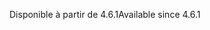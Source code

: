 <span data-ttu-id="3ab62-101">Disponible à partir de 4.6.1</span><span class="sxs-lookup"><span data-stu-id="3ab62-101">Available since 4.6.1</span></span>